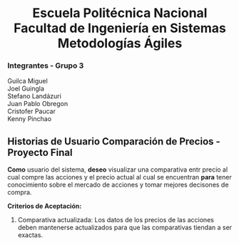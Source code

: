 <h1 align="center">
    Escuela Politécnica Nacional<br>
    Facultad de Ingeniería en Sistemas<br>
    Metodologías Ágiles<br>
</h1>

### Integrantes - Grupo 3

Guilca Miguel  
Joel Guingla  
Stefano Landázuri  
Juan Pablo Obregon  
Cristofer Paucar  
Kenny Pinchao

## Historias de Usuario Comparación de Precios - Proyecto Final

**Como** usuario del sistema, **deseo** visualizar una comparativa entr precio al cual compre las acciones y el precio actual al cual se encuentran **para** tener conocimiento sobre el mercado de acciones y tomar mejores decisones de compra.

**Criterios de Aceptación:**

1. Comparativa actualizada: Los datos de los precios de las acciones deben mantenerse actualizados para que las comparativas tiendan a ser exactas.
